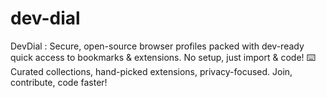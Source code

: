 # dev-dial
DevDial : Secure, open-source browser profiles packed with dev-ready quick access to bookmarks &amp; extensions.  No setup, just import &amp; code! ⌨️ Curated collections, hand-picked extensions, privacy-focused.  Join, contribute, code faster! 
